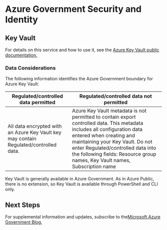 <properties
    pageTitle="Azure Government documentation | Microsoft Azure"
    description="This provides a comparison of features and guidance on developing applications for Azure Government"
    services="Azure-Government"
    cloud="gov"
    documentationCenter=""
    authors="ryansoc"
    manager="zakramer"
    editor=""/>

<tags
    ms.service="multiple"
    ms.devlang="na"
    ms.topic="article"
    ms.tgt_pltfrm="na"
    ms.workload="azure-government"
    ms.date="10/12/2016"
    ms.author="ryansoc"/>

Azure Government Security and Identity
======================================

Key Vault
---------

For details on this service and how to use it, see the <a href="https://azure.microsoft.com/documentation/services/key-vault">Azure Key Vault public documentation. </a>

### Data Considerations

The following information identifies the Azure Government boundary for Azure Key Vault:

| Regulated/controlled data permitted                                                   | Regulated/controlled data not permitted                                                                                                                                                                                                                                                                     |
|---------------------------------------------------------------------------------------|-------------------------------------------------------------------------------------------------------------------------------------------------------------------------------------------------------------------------------------------------------------------------------------------------------------|
| All data encrypted with an Azure Key Vault key may contain Regulated/controlled data. | Azure Key Vault metadata is not permitted to contain export controlled data. This metadata includes all configuration data entered when creating and maintaining your Key Vault. Do not enter Regulated/controlled data into the following fields: Resource group names, Key Vault names, Subscription name |

Key Vault is generally available in Azure Government. As in Azure Public, there is no extension, so Key Vault is available through PowerShell and CLI only.

Next Steps
----------

For supplemental information and updates, subscribe to the<a href="https://blogs.msdn.microsoft.com/azuregov/">Microsoft Azure Government Blog. </a>
